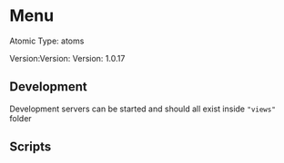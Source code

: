 # Menu

Atomic Type: atoms

Version:Version: Version: 1.0.17






## Development

Development servers can be started and should all exist inside `"views"` folder

## Scripts
